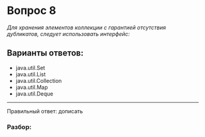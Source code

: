 # Вопрос 8
_Для хранения элементов коллекции с гарантией отсутствия дубликатов, следует использовать интерфейс:_

## Варианты ответов:

- java.util.Set
- java.util.List
- java.util.Collection
- java.util.Map
- java.util.Deque

___

Правильный ответ: дописать

### Разбор: